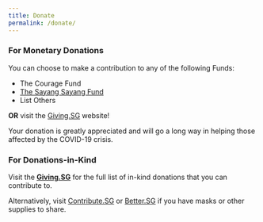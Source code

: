 ```yaml
---
title: Donate
permalink: /donate/
---
```


### For Monetary Donations 
You can choose to make a contribution to any of the following Funds:

- The Courage Fund
- [The Sayang Sayang Fund](https://www.giving.sg/community-foundation-of-singapore/sayang_sayang_fund)
- List Others

**OR** visit the [Giving.SG](https://www.giving.sg/sgunited) website! 

Your donation is greatly appreciated and will go a long way in helping those affected by the COVID-19 crisis.
### For Donations-in-Kind
Visit the **[Giving.SG](https://www.giving.sg/sgunited)** for the full list of in-kind donations that you can contribute to.

Alternatively, visit <a href="https://www.contribute.sg">Contribute.SG</a> or <a href="https://www.better.sg/maskgoshare">Better.SG</a> if you have masks or other supplies to share.
